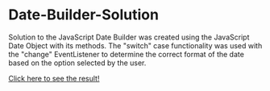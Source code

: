 # Date-Builder-Solution

Solution to the JavaScript Date Builder was created using the JavaScript Date Object with its methods. The "switch" case functionality was used with the "change" EventListener to determine the correct format of the date based on the option selected by the user. 

[Click here to see the result!](https://muntakahelali.github.io/Date-Builder-Solution)
